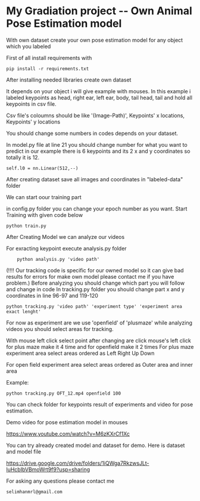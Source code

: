 # My Gradiation project -- Own Animal Pose Estimation model
With own dataset create your own pose estimation model for any object which you labeled


First of all install requirements with 

    pip install -r requirements.txt

After installing needed libraries create own dataset

It depends on your object i will give example with mouses. 
In this example i labeled keypoints as     head, right ear, left ear, body, tail head, tail and hold all keypoints in csv file. 

Csv file's coloumns should be like '(Image-Path)', Keypoints' x locations, Keypoints' y locations

You should change some numbers in codes depends on your dataset. 

In model.py file at line 21 you should change number for what you want to predict in our example there is 6 keypoints and its 2 x and y coordinates so totally it is 12.

    self.l0 = nn.Linear(512,--)

After creating dataset save all images and coordinates in "labeled-data" folder 

We can start oour training part 

  in config.py folder you can change your epoch number as you want.
  Start Training with given code below
  
    python train.py
    
 After Creating Model we can analyze our videos 
 
 For exracting keypoint execute analysis.py folder
    
        python analysis.py 'video path'
 
(!!!! Our tracking code is specific for our owned model so it can give bad results for errors for make own model please contact me if you have problem.)
    Before analyzing you should change which part you will follow and change in code
    In tracking.py folder you should change part x and y coordinates in line 96-97 and 119-120
 
    python tracking.py 'video path' 'experiment type' 'experiment area exact lenght'
 
 For now as experiment are we use 'openfield' of 'plusmaze' while analyzing videos you should select areas for tracking.
 
 With mouse left click select point after changing are click mouse's left click for plus maze make it 4 time and for openfield make it 2 times 
 For plus maze experiment area select areas ordered as Left Right Up Down
 
  For open field experiment area select areas ordered as Outer area and inner area
 
 Example:

    python tracking.py OFT_12.mp4 openfield 100
    

You can check folder for keypoints result of experiments and video for pose estimation.

Demo video for pose estimation model in mouses

https://www.youtube.com/watch?v=M6zKXrCf1Xc

You can try already created model and dataset for demo. Here is dataset and model file

https://drive.google.com/drive/folders/1iQWga7RkzwsJLt-luHcbIbVBmoWrt9f9?usp=sharing

For asking any questions please contact me 
    
    selimhanmrl@gmail.com
